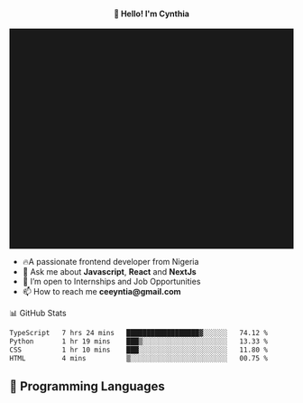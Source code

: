 <h4 align="center">👋 Hello! I'm Cynthia</h4>

<hr style="height:10%; margin-left:0; margin-right:0;" />

<div align="left">
  <ul>
  <li>🔥A passionate frontend developer from Nigeria</li>
  <li>💬 Ask me about <strong>Javascript</strong>, <strong>React</strong> and <strong> NextJs</strong></li>
  <li>👯 I’m open to Internships and Job Opportunities</li>
  <li>📫 How to reach me <strong>ceeyntia@gmail.com</strong></li>
</ul>
</div
  
## 📊 GitHub Stats

<!--START_SECTION:waka-->

```txt
TypeScript   7 hrs 24 mins   ██████████████████▓░░░░░░   74.12 %
Python       1 hr 19 mins    ███▒░░░░░░░░░░░░░░░░░░░░░   13.33 %
CSS          1 hr 10 mins    ███░░░░░░░░░░░░░░░░░░░░░░   11.80 %
HTML         4 mins          ▒░░░░░░░░░░░░░░░░░░░░░░░░   00.75 %
```

<!--END_SECTION:waka-->

## 💬 Programming Languages

<!--START_SECTION:languages-->
<!--END_SECTION:languages-->
